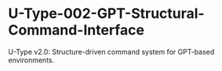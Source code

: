 # U-Type-002-GPT-Structural-Command-Interface
U-Type v2.0: Structure-driven command system for GPT-based environments.
